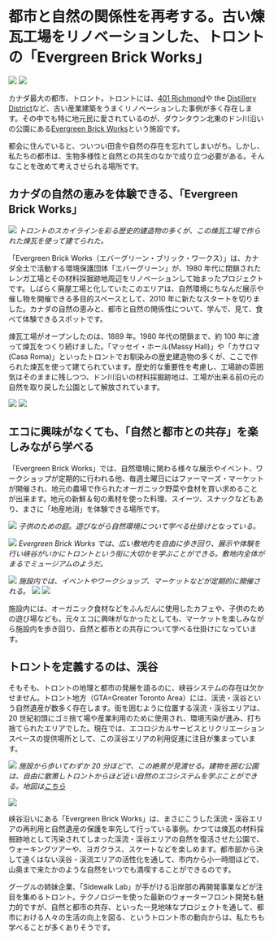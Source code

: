 # 都市と自然の関係性を再考する。古い煉瓦工場をリノベーションした、トロントの「Evergreen Brick Works」

![](evergreen12.jpg)
![](evergreen5.jpg)

カナダ最大の都市、トロント。トロントには、[401 Richmond](https://www.travelingcircusofurbanism.com/toronto/401richmond)や the [Distillery District](https://www.travelingcircusofurbanism.com/toronto/oldtoronto)など、古い産業建築をうまくリノベーションした事例が多く存在します。その中でも特に地元民に愛されているのが、ダウンタウン北東のドン川沿いの公園にある[Evergreen Brick Works](https://www.evergreen.ca/)という施設です。

都会に住んでいると、ついつい田舎や自然の存在を忘れてしまいがち。しかし、私たちの都市は、生物多様性と自然との共生のなかで成り立つ必要がある。そんなことを改めて考えさせられる場所です。

## カナダの自然の恵みを体験できる、「Evergreen Brick Works」

![](evergreen18.jpg)
_トロントのスカイラインを彩る歴史的建造物の多くが、この煉瓦工場で作られた煉瓦を使って建てられた。_

「Evergreen Brick Works（エバーグリーン・ブリック・ワークス）」は、カナダ全土で活動する環境保護団体「エバーグリーン」が、1980 年代に閉鎖されたレンガ工場とその材料採掘跡地周辺をリノベーションして始まったプロジェクトです。しばらく廃屋工場と化していたこのエリアは、自然環境にちなんだ展示や催し物を開催できる多目的スペースとして、2010 年に新たなスタートを切りました。カナダの自然の恵みと、都市と自然の関係性について、学んで、見て、食べて体験できるスポットです。

煉瓦工場がオープンしたのは、1889 年。1980 年代の閉鎖まで、約 100 年に渡って煉瓦をつくり続けました。「マッセイ・ホール(Massy Hall)」や「カサロマ(Casa Roma)」といったトロントでお馴染みの歴史建造物の多くが、ここで作られた煉瓦を使って建てられています。歴史的な重要性を考慮し、工場跡の雰囲気はそのままに残しつつ、ドン川沿いの材料採掘跡地は、工場が出来る前の元の自然を取り戻した公園として解放されています。

![](evergreen10.jpg)
![](evergreen4.jpg)

## エコに興味がなくても、「自然と都市との共存」を楽しみながら学べる

「Evergreen Brick Works」では、自然環境に関わる様々な展示やイベント、ワークショップが定期的に行われる他、毎週土曜日にはファーマーズ・マーケットが開催され、地元の農場で作られたオーガニック野菜や食材を買い求めることが出来ます。地元の新鮮＆旬の素材を使った料理、スイーツ、スナックなどもあり、まさに「地産地消」を体験できる場所です。

![](evergreen2.jpg)
_子供のための庭。遊びながら自然環境について学べる仕掛けとなっている。_

![](evergreen6.jpg)
_Evergreen Brick Works では、広い敷地内を自由に歩き回り、展示や体験を行い峡谷がいかにトロントという街に大切かを学ぶことができる。敷地内全体がまるでミュージアムのようだ。_

![](evergreen7.jpg)
_施設内では、イベントやワークショップ、マーケットなどが定期的に開催される。_
![](evergreen8.jpg)
![](evergreen9.jpg)

施設内には、オーガニック食材などをふんだんに使用したカフェや、子供のための遊び場なども。元々エコに興味がなかったとしても、マーケットを楽しみながら施設内を歩き回り、自然と都市との共存について学べる仕掛けになっています。

## トロントを定義するのは、渓谷

そもそも、トロントの地理と都市の発展を語るのに、峡谷システムの存在は欠かせません。トロント地方（GTA=Greater Toronto Area）には、渓流・渓谷という自然遺産が数多く存在します。街を囲むように位置する渓流・渓谷エリアは、20 世紀初頭にゴミ捨て場や産業利用のために使用され、環境汚染が進み、打ち捨てられたエリアでした。現在では、エコロジカルサービスとリクリエーションスペースの提供場所として、この渓谷エリアの利用促進に注目が集まっています。

![](evergreen14.jpg)
_施設から歩いてわずか 20 分ほどで、この絶景が見渡せる。建物を囲む公園は、自由に散策しトロントからほど近い自然のエコシステムを学ぶことができる。地図は[こちら](https://donrivervalleypark.ca/park-map/)_

![](evergreen17.jpg)

峡谷沿いにある「Evergreen Brick Works」は、まさにこうした渓流・渓谷エリアの再利用と自然遺産の保護を率先して行っている事例。かつては煉瓦の材料採掘跡地として汚染されてしまった渓流・渓谷エリアの自然を復活させた公園で、ウォーキングツアーや、ヨガクラス、スケートなどを楽しめます。都市部から決して遠くはない渓谷・渓流エリアの活性化を通して、市内から小一時間ほどで、山奥まで来たかのような自然をいつでも満喫することができるのです。

グーグルの姉妹企業、「Sidewalk Lab」が手がける沿岸部の再開発事業などが注目を集めるトロント。テクノロジーを使った最新のウォーターフロント開発も魅力的ですが、自然と都市の共存、といった一見地味なプロジェクトを通して、都市における人々の生活の向上を図る、というトロント市の動向からは、私たちも学べることが多くありそうです。
